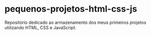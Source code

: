 # pequenos-projetos-html-css-js
Repositório dedicado ao armazenamento dos meus primeiros projetos utilizando HTML, CSS e JavaScript.  
